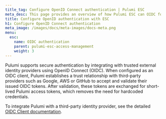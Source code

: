 ```yaml
---
title_tag: Configure OpenID Connect authentication | Pulumi ESC
meta_desc: This page provides an overview of how Pulumi ESC can OIDC for authentication with a trusted identity provider.
title: Configure OpenID authentication with ESC
h1: Configure OpenID Connect authentication
meta_image: /images/docs/meta-images/docs-meta.png
menu:
  esc:
    name: OIDC authentication
    parent: pulumi-esc-access-management
    weight: 3
---
```


Pulumi supports secure authentication by integrating with trusted external identity providers using OpenID Connect (OIDC). When configured as an OIDC client, Pulumi establishes a trust relationship with third-party providers such as Google, AWS or GitHub to accept and validate their issued OIDC tokens. After validation, these tokens are exchanged for short-lived Pulumi access tokens, which removes the need for hardcoded credentials.

To integrate Pulumi with a third-party identity provider, see the detailed [OIDC Client documentation](/docs/pulumi-cloud/access-management/oidc/client/). 
